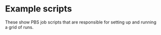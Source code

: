 Example scripts
===============

These show PBS job scripts that are responsible for setting up
and running a grid of runs.